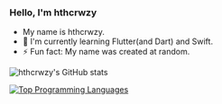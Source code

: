 ### Hello, I'm hthcrwzy
- My name is hthcrwzy.
- 🌱 I'm currently learning Flutter(and Dart) and Swift.
- ⚡ Fun fact: My name was created at random.

<!--
**hthcrwzy/hthcrwzy** is a ✨ _special_ ✨ repository because its `README.md` (this file) appears on your GitHub profile.

Here are some ideas to get you started:

- 🔭 I’m currently working on ...
- 🌱 I’m currently learning ...
- 👯 I’m looking to collaborate on ...
- 🤔 I’m looking for help with ...
- 💬 Ask me about ...
- 📫 How to reach me: ...
- 😄 Pronouns: ...
- ⚡ Fun fact: ...
-->

<!-- #### My Github stats -->
![hthcrwzy's GitHub stats](https://github-readme-stats.vercel.app/api?username=hthcrwzy&show_icons=true&theme=gruvbox)
<!-- #### Top programming languages -->
[![Top Programming Languages](https://github-readme-stats.vercel.app/api/top-langs/?username=hthcrwzy&theme=gruvbox&layout=compact)](https://github.com/anuraghazra/github-readme-stats)
